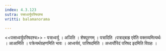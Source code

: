 ```yaml
---
index: 4.3.123
sutra: पत्त्राध्वर्युपरिषदश्च
vritti: balamanorama

---
```

<<पत्त्राध्वर्युपरिषदश्च>> - पत्राध्वर्यु । अञिति । शेषपूरणम् । पत्रादिति ।पत्राद्बाह्र एवे॑ति वक्तव्यमित्यर्थः । आआमिति । पत्रेत्यर्थग्रहणमिति भावः । आध्वर्यवं, पारिषदमिति । अध्वर्योरिदं परिषद इदमिति विग्रहः । 